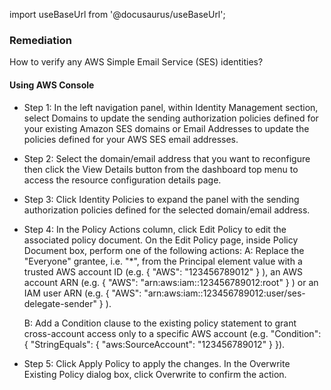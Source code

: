 import useBaseUrl from '@docusaurus/useBaseUrl';

### Remediation
How to verify any AWS Simple Email Service (SES) identities?

#### Using AWS Console

- Step 1: In the left navigation panel, within Identity Management section, select Domains to update the sending authorization policies defined for your existing Amazon SES domains or Email Addresses to update the policies defined for your AWS SES email addresses.

- Step 2: Select the domain/email address that you want to reconfigure then click the View Details button from the dashboard top menu to access the resource configuration details page.

- Step 3: Click Identity Policies to expand the panel with the sending authorization policies defined for the selected domain/email address.

- Step 4: In the Policy Actions column, click Edit Policy to edit the associated policy document. On the Edit Policy page, inside Policy Document box, perform one of the following actions:
	 A: Replace the "Everyone" grantee, i.e. "*", from the Principal element value with a trusted AWS account ID (e.g. { "AWS": "123456789012" } ), an AWS account ARN (e.g. { "AWS": "arn:aws:iam::123456789012:root" } ) or an IAM user ARN (e.g. { "AWS": "arn:aws:iam::123456789012:user/ses-delegate-sender" } ).
	
     B: Add a Condition clause to the existing policy statement to grant cross-account access only to a specific AWS account (e.g. "Condition": { "StringEquals": { "aws:SourceAccount": "123456789012" } }).

- Step 5: Click Apply Policy to apply the changes. In the Overwrite Existing Policy dialog box, click Overwrite to confirm the action.